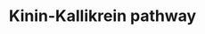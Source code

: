 ---
annotations:
- id: PW:0000526
  parent: classic metabolic pathway
  type: Pathway Ontology
  value: kallikrein-kinin cascade pathway
authors:
- Ariajadhav
- Marvin M2
- Eweitz
- Ddigles
citedin:
- link: PMC9519890
  title: 'Tissue-specific pathway activities: A retrospective analysis in COVID-19
    patients (2022)'
- link: PMC9785216
  title: Comparative RNA-Sequencing Analysis Reveals High Complexity and Heterogeneity
    of Transcriptomic and Immune Profiles in Hepatocellular Carcinoma Tumors of Viral
    (HBV, HCV) and Non-Viral Etiology (2022)
communities: []
description: Kinin-Kallikrein pathway for bradykinin formation that leads to bradykinin
  receptor 1 (BDKRB1) and receptor 2 (BDKRB2) activation in Homo sapiens starting
  from FXII.
last-edited: 2025-07-09
ndex: aa135d0f-5c74-11ec-b3be-0ac135e8bacf
organisms:
- Homo sapiens
redirect_from:
- /index.php/Pathway:WP5089
- /instance/WP5089
- /instance/WP5089_r139850
revision: r139850
schema-jsonld:
- '@context': https://schema.org/
  '@id': https://wikipathways.github.io/pathways/WP5089.html
  '@type': Dataset
  creator:
    '@type': Organization
    name: WikiPathways
  description: Kinin-Kallikrein pathway for bradykinin formation that leads to bradykinin
    receptor 1 (BDKRB1) and receptor 2 (BDKRB2) activation in Homo sapiens starting
    from FXII.
  keywords:
  - BDKRB1
  - BDKRB2
  - Bradykinin
  - CPN1
  - Des-arg(9)-bradykinin
  - F12
  - KLKB1
  - KNG1
  - SERPING1
  license: CC0
  name: Kinin-Kallikrein pathway
seo: CreativeWork
title: Kinin-Kallikrein pathway
wpid: WP5089
---